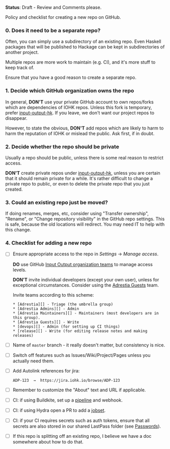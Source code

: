 **Status**: Draft - Review and Comments please.

Policy and checklist for creating a new repo on GitHub.

[input-output-hk]: https://github.com/input-output-hk
[teams]: https://github.com/orgs/input-output-hk/teams
[Adrestia]: https://github.com/orgs/input-output-hk/teams/adrestia
[Adrestia Admins]: https://github.com/orgs/input-output-hk/teams/adrestia-admins
[Adrestia Maintainers]: https://github.com/orgs/input-output-hk/teams/adrestia-maintainers
[Adrestia Guests]: https://github.com/orgs/input-output-hk/teams/adrestia-guests
[devops]: https://github.com/orgs/input-output-hk/teams/devops
[release]: https://github.com/orgs/input-output-hk/teams/release

### 0. Does it need to be a separate repo?

Often, you can simply use a subdirectory of an existing repo. Even
Haskell packages that will be published to Hackage can be kept in
subdirectories of another project.

Multiple repos are more work to maintain (e.g. CI), and it's more
stuff to keep track of.

Ensure that you have a good reason to create a separate repo.

### 1. Decide which GitHub organization owns the repo

In general, **DON'T** use your private GitHub account to own
repos/forks which are dependencies of IOHK repos. Unless this fork is
temporary, prefer [input-output-hk][]. If you leave, we don't want our
project repos to disappear.

However, to state the obvious, **DON'T** add repos which are likely to
harm to harm the reputation of IOHK or mislead the public. Ask first,
if in doubt.

### 2. Decide whether the repo should be private

Usually a repo should be public, unless there is some real reason to
restrict access.

**DON'T** create private repos under [input-output-hk][], unless you
are certain that it should remain private for a while. It's rather
difficult to change a private repo to public, or even to delete the
private repo that you just created.

### 3. Could an existing repo just be moved?

If doing renames, merges, etc, consider using "Transfer ownership",
"Rename", or "Change repository visibility" in the GitHub repo
settings. This is safe, because the old locations will redirect. You
may need IT to help with this change.

### 4. Checklist for adding a new repo

- [ ] Ensure appropriate access to the repo in _Settings_ → _Manage access_.

     **DO** use GitHub [Input Output organization teams][teams] to manage access levels.
  
     **DON'T** invite individual developers (except your own user), unless for exceptional circumstances. Consider using the [Adrestia Guests][] team.
     
     Invite teams according to this scheme:
     
      * [Adrestia][] - Triage (the umbrella group)
      * [Adrestia Admins][] - Admin
      * [Adrestia Maintainers][] - Maintainers (most developers are in this group).
      * [Adrestia Guests][] - Write
      * [devops][] - Admin (for setting up CI things)
      * [release][] - Write (for editing release notes and making releases)
      
- [ ] Name of `master` branch - it really doesn't matter, but consistency is nice.

- [ ] Switch off features such as Issues/Wiki/Project/Pages unless you actually need them.

- [ ] Add Autolink references for jira:

      ADP-123  →  https://jira.iohk.io/browse/ADP-123

- [ ] Remember to customize the "About" text and URL if applicable.

- [ ] CI: if using Buildkite, set up a [pipeline](https://buildkite.com/input-output-hk) and webhook.

- [ ] CI: if using Hydra open a PR to add a [jobset](https://github.com/input-output-hk/ci-ops/blob/master/jobsets/default.nix).

- [ ] CI: if your CI requires secrets such as auth tokens, ensure that
      all secrets are also stored in our shared LastPass folder (see
      [Passwords](./Passwords)).

- [ ] If this repo is splitting off an existing repo, I believe we
      have a doc somewhere about how to do that.
      
